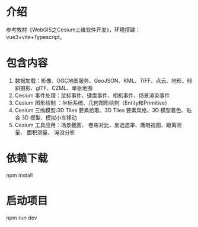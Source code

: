# 介绍

参考教材《WebGIS之Cesium三维软件开发》，环境搭建：vue3+vite+Typescript。

# 包含内容

1.  数据加载：影像、OGC地图服务、GeoJSON、KML、TIFF、点云、地形、倾斜摄影、glTF、CZML、单张地图
2.  Cesium 事件处理：鼠标事件、键盘事件、相机事件、场景渲染事件
3.  Cesium 图形绘制 ：坐标系统、几何图形绘制（Entity和Primitive）
4.  Cesium 三维模型:3D Tiles 要素拾取、3D Tiles 要素风格、3D 模型着色、贴合 3D 模型、模拟小车移动
5.  Cesium 工具应用：场景截图、 卷帘对比、反选遮罩、鹰眼视图、距离测量、 面积测量、 淹没分析

# 依赖下载

npm install

# 启动项目

npm run dev
